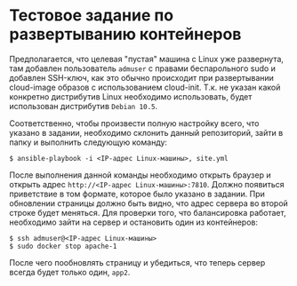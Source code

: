 # Тестовое задание по развертыванию контейнеров

Предполагается, что целевая "пустая" машина с Linux уже развернута, там добавлен пользователь `admuser` с правами беспарольного sudo и добавлен SSH-ключ, как это обычно происходит при развертывании cloud-image образов с использованием cloud-init. Т.к. не указан какой конкретно дистрибутив Linux необходимо использовать, будет использован дистрибутив `Debian 10.5`.

Соответственно, чтобы произвести полную настройку всего, что указано в задании, необходимо склонить данный репозиторий, зайти в папку и выполнить следующую команду:
```console
$ ansible-playbook -i <IP-адрес Linux-машины>, site.yml
```

После выполнения данной команды необходимо открыть браузер и открыть адрес `http://<IP-адрес Linux-машины>:7810`. Должно появиться приветствие в том формате, которое было указано в задании. При обновлении страницы должно быть видно, что адрес сервера во второй строке будет меняться. Для проверки того, что балансировка работает, необходимо зайти на сервер и остановить один из контейнеров:
```console
$ ssh admuser@<IP-адрес Linux-машины>
$ sudo docker stop apache-1
```
После чего пообновлять страницу и убедиться, что теперь сервер всегда будет только один, `app2`.
